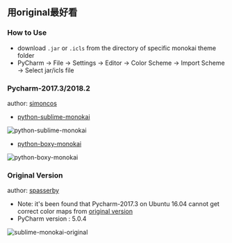 ## 用original最好看

### How to Use

- download `.jar` or `.icls` from the directory of specific monokai theme folder
- PyCharm -> File -> Settings -> Editor -> Color Scheme -> Import Scheme -> Select jar/icls file

### Pycharm-2017.3/2018.2

author: [simoncos](https://github.com/simoncos)

- [python-sublime-monokai](python-sublime-monokai)

![python-sublime-monokai](python-sublime-monokai/python-sublime-monokai.png)

- [python-boxy-monokai](python-boxy-monokai)

![python-boxy-monokai](python-boxy-monokai/python-boxy-monokai.png)

### Original Version

author: [spasserby](https://github.com/spasserby)

- Note: it's been found that Pycharm-2017.3 on Ubuntu 16.04 cannot get correct color maps from [original version](original)
- PyCharm version : 5.0.4

![sublime-monokai-original](original/PyCharm-monokai.jpg)
